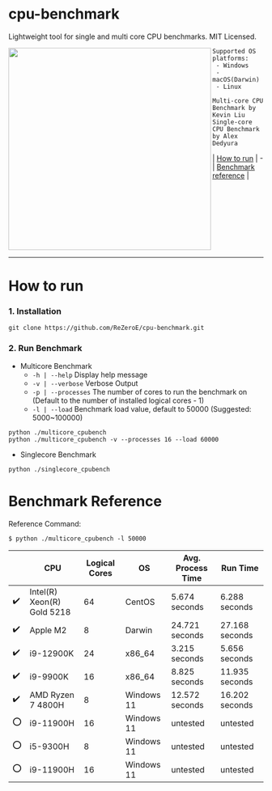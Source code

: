 # cpu-benchmark
Lightweight tool for single and multi core CPU benchmarks. MIT Licensed.

<img src="https://i.imgur.com/cZWLCEL.png" width="400" height="auto" align="left"/>
<ul>
  
```
Supported OS platforms:
 - Windows
 - macOS(Darwin)
 - Linux

Multi-core CPU Benchmark by Kevin Liu
Single-core CPU Benchmark by Alex Dedyura
```

| [How to run](https://github.com/ReZeroE/cpu-benchmark#how-to-run) |  -  |
[Benchmark reference](https://github.com/ReZeroE/cpu-benchmark#benchmark-reference) |

</ul>
<br clear="left"/>

***

# How to run
### 1. Installation
```
git clone https://github.com/ReZeroE/cpu-benchmark.git
```

### 2. Run Benchmark

  - Multicore Benchmark
    - `-h | --help` Display help message
    - `-v | --verbose` Verbose Output
    - `-p | --processes` The number of cores to run the benchmark on (Default to the number of installed logical cores - 1)
    - `-l | --load` Benchmark load value, default to 50000 (Suggested: 5000~100000)
 ```
 python ./multicore_cpubench
 python ./multicore_cpubench -v --processes 16 --load 60000
 ```
  - Singlecore Benchmark
 ```
 python ./singlecore_cpubench
 ```

# Benchmark Reference
Reference Command:
 ```
$ python ./multicore_cpubench -l 50000
 ```
|  | CPU  | Logical Cores | OS | Avg. Process Time | Run Time
| ------------- | ------------- | ------------- | ------------- | ------------- | ------------- |
| :heavy_check_mark: | Intel(R) Xeon(R) Gold 5218 | 64 | CentOS | 5.674 seconds | 6.288 seconds |
| :heavy_check_mark: | Apple M2 | 8 | Darwin | 24.721 seconds | 27.168 seconds |
| :heavy_check_mark: | i9-12900K | 24 | x86_64 | 3.215 seconds | 5.656 seconds |
| :heavy_check_mark: | i9-9900K | 16 | x86_64 | 8.825 seconds | 11.935 seconds |
| :heavy_check_mark: | AMD Ryzen 7 4800H | 8 | Windows 11 | 12.572 seconds | 16.202 seconds |
| :o: | i9-11900H | 16 | Windows 11  | untested | untested |
| :o: | i5-9300H | 8 | Windows 11  | untested | untested |
| :o: | i9-11900H | 16 | Windows 11  | untested | untested |



